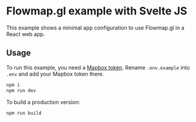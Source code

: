 # Flowmap.gl example with Svelte JS

This example shows a minimal app configuration to use Flowmap.gl in a React web app.


## Usage

To run this example, you need a [Mapbox token](http://visgl.github.io/react-map-gl/docs/get-started/mapbox-tokens).
Rename `.env.example` into `.env` and add your Mapbox token there.


```bash
npm i
npm run dev
```

To build a production version:

```bash
npm run build
```

